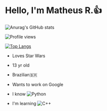 <h1>Hello, I'm Matheus R.👍</h1>


![Anurag's GitHub stats](https://github-readme-stats.vercel.app/api?username=doggggggggo&anuraghazra&theme=tokyonight&show_icons=true)
<p align="left"> <img src="https://komarev.com/ghpvc/?username=doggggggggo&color=gray" alt="Profile views" /> </p>

[![Top Langs](https://github-readme-stats.vercel.app/api/top-langs/?username=doggggggggo&layout=compact)](https://github.com/anuraghazra/github-readme-stats)

- Loves Star Wars
- 13 yr old
- Brazilian🇧🇷
- Wants to work on Google


- I know
![Python](https://img.shields.io/badge/-Python-05122A?style=flat&logo=python)&nbsp;

- I'm learning
![C++](https://img.shields.io/badge/-C++-05122A?style=flat&logo=C++3&logoColor=1572B6)&nbsp;
